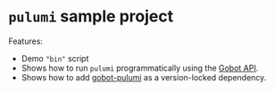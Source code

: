 # `pulumi` sample project

Features:

- Demo `"bin"` script
- Shows how to run `pulumi` programmatically using the [Gobot API](https://github.com/benallfree/gobot/tree/v1.0.0-alpha.26/docs/readme.md).
- Shows how to add [gobot-pulumi](https://www.npmjs.com/package/gobot-pulumi) as a version-locked dependency.
